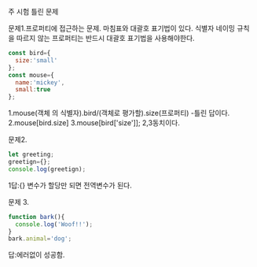 주 시험 틀린 문제

문제1.프로퍼티에 접근하는 문제. 마침표와 대괄호 표기법이 있다. 식별자 네이밍 규칙을 따르지 않는 프로퍼티는 반드시 대괄호 표기법을 사용해야한다.

~~~javascript
const bird={
  size:'small'
};
const mouse={
  name:'mickey',
  small:true
};
~~~

1.mouse(객체 의 식별자).bird/(객체로 평가할).size(프로퍼티) -틀린 답이다.
2.mouse[bird.size]
3.mouse[bird['size']];   2,3동치이다.

문제2.

~~~javascript
let greeting;
greetign={};
console.log(greetign);
~~~

1답:{} 변수가 할당만 되면 전역변수가 된다.

문제 3.

~~~javascript
function bark(){
  console.log('Woof!!');
}
bark.animal='dog';
~~~

답:에러없이 성공함.
